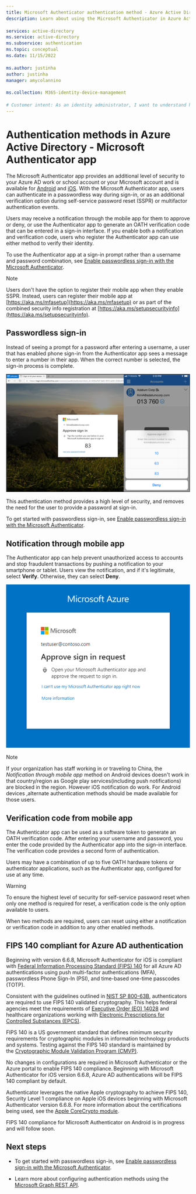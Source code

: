 ```yaml
---
title: Microsoft Authenticator authentication method - Azure Active Directory
description: Learn about using the Microsoft Authenticator in Azure Active Directory to help secure your sign-ins

services: active-directory
ms.service: active-directory
ms.subservice: authentication
ms.topic: conceptual
ms.date: 11/15/2022

ms.author: justinha
author: justinha
manager: amycolannino

ms.collection: M365-identity-device-management

# Customer intent: As an identity administrator, I want to understand how to use the Microsoft Authenticator app in Azure AD to improve and secure user sign-in events.
---
```

# Authentication methods in Azure Active Directory - Microsoft Authenticator app

The Microsoft Authenticator app provides an additional level of security to your Azure AD work or school account or your Microsoft account and is available for [Android](https://go.microsoft.com/fwlink/?linkid=866594) and [iOS](https://go.microsoft.com/fwlink/?linkid=866594). With the Microsoft Authenticator app, users can authenticate in a passwordless way during sign-in, or as an additional verification option during self-service password reset (SSPR) or multifactor authentication events.

Users may receive a notification through the mobile app for them to approve or deny, or use the Authenticator app to generate an OATH verification code that can be entered in a sign-in interface. If you enable both a notification and verification code, users who register the Authenticator app can use either method to verify their identity.

To use the Authenticator app at a sign-in prompt rather than a username and password combination, see [Enable passwordless sign-in with the Microsoft Authenticator](howto-authentication-passwordless-phone.md).

> [!NOTE]
> Users don't have the option to register their mobile app when they enable SSPR. Instead, users can register their mobile app at [https://aka.ms/mfasetup](https://aka.ms/mfasetup) or as part of the combined security info registration at [https://aka.ms/setupsecurityinfo](https://aka.ms/setupsecurityinfo).

## Passwordless sign-in

Instead of seeing a prompt for a password after entering a username, a user that has enabled phone sign-in from the Authenticator app sees a message to enter a number in their app. When the correct number is selected, the sign-in process is complete.

![Example of a browser sign-in asking for user to approve the sign-in.](./media/howto-authentication-passwordless-phone/phone-sign-in-microsoft-authenticator-app.png)

This authentication method provides a high level of security, and removes the need for the user to provide a password at sign-in. 

To get started with passwordless sign-in, see [Enable passwordless sign-in with the Microsoft Authenticator](howto-authentication-passwordless-phone.md).

## Notification through mobile app

The Authenticator app can help prevent unauthorized access to accounts and stop fraudulent transactions by pushing a notification to your smartphone or tablet. Users view the notification, and if it's legitimate, select **Verify**. Otherwise, they can select **Deny**.

![Screenshot of example web browser prompt for Authenticator app notification to complete sign-in process.](media/tutorial-enable-azure-mfa/tutorial-enable-azure-mfa-browser-prompt.png)

> [!NOTE]
> If your organization has staff working in or traveling to China, the *Notification through mobile app* method on Android devices doesn't work in that country/region as Google play services(including push notifications) are blocked in the region. However iOS notification do work. For Android devices ,alternate authentication methods should be made available for those users.

## Verification code from mobile app

The Authenticator app can be used as a software token to generate an OATH verification code. After entering your username and password, you enter the code provided by the Authenticator app into the sign-in interface. The verification code provides a second form of authentication.

Users may have a combination of up to five OATH hardware tokens or authenticator applications, such as the Authenticator app, configured for use at any time.

> [!WARNING]
> To ensure the highest level of security for self-service password reset when only one method is required for reset, a verification code is the only option available to users.
>
> When two methods are required, users can reset using either a notification or verification code in addition to any other enabled methods.


## FIPS 140 compliant for Azure AD authentication

Beginning with version 6.6.8, Microsoft Authenticator for iOS is compliant with [Federal Information Processing Standard (FIPS) 140](https://csrc.nist.gov/publications/detail/fips/140/3/final?azure-portal=false) for all Azure AD authentications using push multi-factor authentications (MFA), passwordless Phone Sign-In (PSI), and time-based one-time passcodes (TOTP).  

Consistent with the guidelines outlined in [NIST SP 800-63B](https://pages.nist.gov/800-63-3/sp800-63b.html?azure-portal=true), authenticators are required to use FIPS 140 validated cryptography. This helps federal agencies meet the requirements of [Executive Order (EO) 14028](https://www.whitehouse.gov/briefing-room/presidential-actions/2021/05/12/executive-order-on-improving-the-nations-cybersecurity/?azure-portal=true) and healthcare organizations working with [Electronic Prescriptions for Controlled Substances (EPCS)](/azure/compliance/offerings/offering-epcs-us). 

FIPS 140 is a US government standard that defines minimum security requirements for cryptographic modules in information technology products and systems. Testing against the FIPS 140 standard is maintained by the [Cryptographic Module Validation Program (CMVP)](https://csrc.nist.gov/Projects/cryptographic-module-validation-program?azure-portal=true).

No changes in configurations are required in Microsoft Authenticator or the Azure portal to enable FIPS 140 compliance. Beginning with Microsoft Authenticator for iOS version 6.6.8, Azure AD authentications will be FIPS 140 compliant by default.

Authenticator leverages the native Apple cryptography to achieve FIPS 140, Security Level 1 compliance on Apple iOS devices beginning with Microsoft Authenticator version 6.6.8. For more information about the certifications being used, see the [Apple CoreCrypto module](https://support.apple.com/guide/sccc/security-certifications-for-ios-scccfa917cb49/web?azure-portal=true). 

FIPS 140 compliance for Microsoft Authenticator on Android is in progress and will follow soon.

## Next steps

- To get started with passwordless sign-in, see [Enable passwordless sign-in with the Microsoft Authenticator](howto-authentication-passwordless-phone.md).

- Learn more about configuring authentication methods using the [Microsoft Graph REST API](/graph/api/resources/authenticationmethods-overview).

